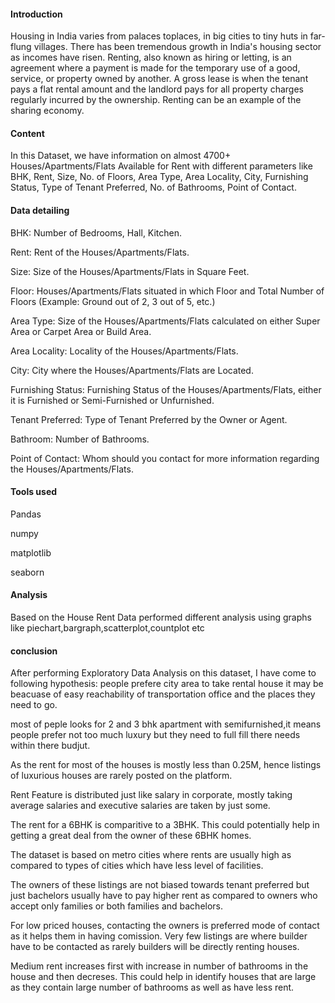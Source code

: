 #### Introduction
 Housing in India varies from palaces toplaces, in big cities to tiny huts in far-flung villages. There has been tremendous growth in India's housing sector as incomes have risen.
Renting, also known as hiring or letting, is an agreement where a payment is made for the temporary use of a good, service, or property owned by another.
A gross lease is when the tenant pays a flat rental amount and the landlord pays for all property charges regularly incurred by the ownership. Renting can be an example of the sharing economy.

#### Content
In this Dataset, we have information on almost 4700+ Houses/Apartments/Flats Available for Rent with different parameters like BHK, Rent, Size, No. of Floors, Area Type, Area Locality, City, Furnishing Status, Type of Tenant Preferred, No. of Bathrooms, Point of Contact.

#### Data detailing

BHK: Number of Bedrooms, Hall, Kitchen.

Rent: Rent of the Houses/Apartments/Flats.

Size: Size of the Houses/Apartments/Flats in Square Feet.

Floor: Houses/Apartments/Flats situated in which Floor and Total Number of Floors (Example: Ground out of 2, 3 out of 5, etc.)

Area Type: Size of the Houses/Apartments/Flats calculated on either Super Area or Carpet Area or Build Area.

Area Locality: Locality of the Houses/Apartments/Flats.

City: City where the Houses/Apartments/Flats are Located.

Furnishing Status: Furnishing Status of the Houses/Apartments/Flats, either it is Furnished or Semi-Furnished or Unfurnished.

Tenant Preferred: Type of Tenant Preferred by the Owner or Agent.

Bathroom: Number of Bathrooms.

Point of Contact: Whom should you contact for more information regarding the Houses/Apartments/Flats.
#### Tools used
Pandas

numpy

matplotlib

seaborn
#### Analysis
Based on the House Rent Data performed different analysis using graphs like piechart,bargraph,scatterplot,countplot etc
#### conclusion
After performing Exploratory Data Analysis on this dataset, I have come to following hypothesis:
people prefere city area to take rental house it may be beacuase of easy reachability of transportation office and the places they need to go.

most of peple looks for 2 and 3 bhk apartment with semifurnished,it means people prefer not too much luxury but they need to full fill there needs within there budjut.

As the rent for most of the houses is mostly less than 0.25M, hence listings of luxurious houses are rarely posted on the platform.

Rent Feature is distributed just like salary in corporate, mostly taking average salaries and executive salaries are taken by just some.

The rent for a 6BHK is comparitive to a 3BHK. This could potentially help in getting a great deal from the owner of these 6BHK homes.

The dataset is based on metro cities where rents are usually high as compared to types of cities which have less level of facilities.

The owners of these listings are not biased towards tenant preferred but just bachelors usually have to pay higher rent as compared to owners who accept only families or both families and bachelors.

For low priced houses, contacting the owners is preferred mode of contact as it helps them in having comission. Very few listings are where builder have to be contacted as rarely builders will be directly renting houses.

Medium rent increases first with increase in number of bathrooms in the house and then decreses. This could help in identify houses that are large as they contain large number of bathrooms as well as have less rent.
